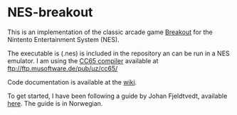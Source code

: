 NES-breakout
====================

This is an implementation of the classic arcade game [Breakout](http://en.wikipedia.org/wiki/Breakout_(video_game)) for the Nintento Entertainment System (NES).

The executable is (.nes) is included in the repository an can be run in a NES emulator. I am using the [CC65 compiler](http://www.cc65.org/index.php) available at ftp://ftp.musoftware.de/pub/uz/cc65/

Code documentation is available at the [wiki](https://github.com/89erik/NES-breakout/wiki/Code-documentation).

To get started, I have been following a guide by Johan Fjeldtvedt, available [here](http://www.diskusjon.no/index.php?showtopic=519922). The guide is in Norwegian. 
